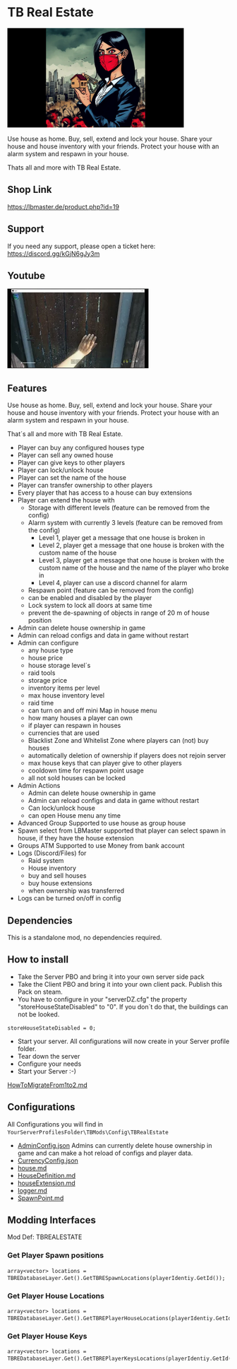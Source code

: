# TB Real Estate

<img src="./Logo.png" alt="TB Real Estate" width="400"/>

Use house as home. Buy, sell, extend and lock your house. Share your house and house inventory with your friends.
Protect your house with an alarm system and respawn in your house.

Thats all and more with TB Real Estate.

## Shop Link
https://lbmaster.de/product.php?id=19

## Support

If you need any support, please open a ticket here: https://discord.gg/kGjN6gJy3m

## Youtube

[![Version 1](logoYT.png)](https://youtu.be/cMSZLmEtpdo)

## Features

Use house as home. Buy, sell, extend and lock your house. Share your house and house inventory with your friends. Protect your house with an alarm system and respawn in your house.

That´s all and more with TB Real Estate.

- Player can buy any configured houses type
- Player can sell any owned house
- Player can give keys to other players
- Player can lock/unlock house
- Player can set the name of the house
- Player can transfer ownership to other players
- Every player that has access to a house can buy extensions
- Player can extend the house with
  - Storage with different levels (feature can be removed from the config)
  - Alarm system with currently 3 levels (feature can be removed from the config)
    - Level 1, player get a message that one house is broken in
    - Level 2, player get a message that one house is broken with the custom name of the house
    - Level 3, player get a message that one house is broken with the custom name of the house and the name of the player who broke in
    - Level 4, player can use a discord channel for alarm
  - Respawn point (feature can be removed from the config)
  - can be enabled and disabled by the player
  - Lock system to lock all doors at same time
  - prevent the de-spawning of objects in range of 20 m of house position
- Admin can delete house ownership in game
- Admin can reload configs and data in game without restart
- Admin can configure
  - any house type
  - house price
  - house storage level´s
  - raid tools
  - storage price
  - inventory items per level
  - max house inventory level
  - raid time
  - can turn on and off mini Map in house menu
  - how many houses a player can own
  - if player can respawn in houses
  - currencies that are used
  - Blacklist Zone and Whitelist Zone where players can (not) buy houses
  - automatically deletion of ownership if players does not rejoin server
  - max house keys that can player give to other players
  - cooldown time for respawn point usage
  - all not sold houses can be locked
- Admin Actions
  - Admin can delete house ownership in game
  - Admin can reload configs and data in game without restart
  - Can lock/unlock house
  - can open House menu any time
- Advanced Group Supported to use house as group house
- Spawn select from LBMaster supported that player can select spawn in house, if they have the house extension
- Groups ATM Supported to use Money from bank account
- Logs (Discord/Files) for
  - Raid system
  - House inventory
  - buy and sell houses
  - buy house extensions
  - when ownership was transferred
- Logs can be turned on/off in config

## Dependencies
This is a standalone mod, no dependencies required.

## How to install

- Take the Server PBO and bring it into your own server side pack
- Take the Client PBO and bring it into your own client pack. Publish this Pack on steam.
- You have to configure in your "serverDZ.cfg" the property "storeHouseStateDisabled" to "0". If you don´t do that, the buildings can not be looked.
````
storeHouseStateDisabled = 0;
````
- Start your server. All configurations will now create in your Server profile folder.
- Tear down the server
- Configure your needs
- Start your Server :-)

[HowToMigrateFrom1to2.md](HowToMigrateFrom1to2.md)


## Configurations

All Configurations you will find in `YourServerProfilesFolder\TBMods\Config\TBRealEstate`

- [AdminConfig.json](../GlobalConfigs/Readme.md#adminconfigjson) Admins can currently delete house ownership in game and can make a hot reload of configs and player data.
- [CurrencyConfig.json](../GlobalConfigs/Readme.md#currencyconfigjson)
- [house.md](Configs/house.md)
- [HouseDefinition.md](Configs/HouseDefinition.md)
- [houseExtension.md](Configs/houseExtension.md)
- [logger.md](Configs/logger.md)
- [SpawnPoint.md](Configs/SpawnPoint.md)

## Modding Interfaces

Mod Def: TBREALESTATE

### Get Player Spawn positions

````
array<vector> locations = TBREDatabaseLayer.Get().GetTBRESpawnLocations(playerIdentiy.GetId());
````

### Get Player House Locations

````
array<vector> locations = TBREDatabaseLayer.Get().GetTBREPlayerHouseLocations(playerIdentiy.GetId());
````

### Get Player House Keys

````
array<vector> locations = TBREDatabaseLayer.Get().GetTBREPlayerKeysLocations(playerIdentiy.GetId());
````
